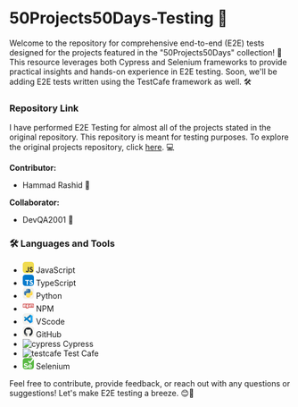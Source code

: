 # 50Projects50Days-Testing 🚀

Welcome to the repository for comprehensive end-to-end (E2E) tests designed for the projects featured in the "50Projects50Days" collection! 🎉 This resource leverages both Cypress and Selenium frameworks to provide practical insights and hands-on experience in E2E testing. Soon, we'll be adding E2E tests written using the TestCafe framework as well. 🛠️

### Repository Link
I have performed E2E Testing for almost all of the projects stated in the original repository. This repository is meant for testing purposes. To explore the original projects repository, click [here](https://github.com/bradtraversy/50projects50days). 💻

**Contributor:** 
- Hammad Rashid 🙌

**Collaborator:**
- DevQA2001 🙌

### 🛠️ Languages and Tools
- <img src="https://github.com/tandpfun/skill-icons/blob/main/icons/JavaScript.svg" title="JavaScript" alt="JavaScript" width="20" height="20"/> JavaScript
- <img src="https://github.com/tandpfun/skill-icons/blob/main/icons/TypeScript.svg" title="TypeScript" alt="TypeScript" width="20" height="20"/> TypeScript
- <img src="https://github.com/tandpfun/skill-icons/blob/main/icons/Python-Light.svg" title="Python" alt="Python" width="20" height="20"/> Python
- <img src="https://github.com/devicons/devicon/blob/master/icons/npm/npm-original-wordmark.svg" title="NPM" alt="npm" width="20" height="20"/> NPM
- <img src="https://github.com/tandpfun/skill-icons/blob/main/icons/VSCode-Light.svg" title="VScode" alt="VSC" width="20" height="20"/> VScode
- <img src="https://github.com/tandpfun/skill-icons/blob/main/icons/Github-Light.svg" title="Github" alt="github" width="20" height="20"/> GitHub
- <img src="https://static-00.iconduck.com/assets.00/cypress-icon-512x511-29zvfts6.png" title="Cypress" alt="cypress" width="20" height="20"/> Cypress
- <img src="https://www.svgrepo.com/show/374124/testcafe.svg" title="Test Cafe" alt="testcafe" width="30" height="25"/> Test Cafe
- <img src="https://github.com/tandpfun/skill-icons/blob/main/icons/Selenium.svg" title="Selenium" alt="Selenium" width="20" height="20"/> Selenium

Feel free to contribute, provide feedback, or reach out with any questions or suggestions! Let's make E2E testing a breeze. 😊🚀

